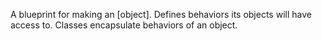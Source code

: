 A blueprint for making an [object]. Defines behaviors its objects will have access to. Classes encapsulate behaviors of an object. 